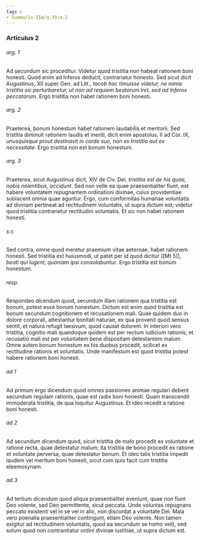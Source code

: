 ```yaml
---
tags : 
- Summa/Ia-IIæ/q.39/a.2
---
```


### Articulus 2

###### arg. 1
Ad secundum sic proceditur. Videtur quod tristitia non habeat rationem boni honesti. Quod enim ad Inferos deducit, contrariatur honesto. Sed sicut dicit Augustinus, XII super Gen. ad Litt., *Iacob hoc timuisse videtur, ne nimia tristitia sic perturbaretur, ut non ad requiem beatorum iret, sed ad Inferos peccatorum*. Ergo tristitia non habet rationem boni honesti.

###### arg. 2
Praeterea, bonum honestum habet rationem laudabilis et meritorii. Sed tristitia diminuit rationem laudis et meriti, dicit enim apostolus, II ad Cor. IX, *unusquisque prout destinavit in corde suo, non ex tristitia aut ex necessitate*. Ergo tristitia non est bonum honestum.

###### arg. 3
Praeterea, sicut Augustinus dicit, XIV de Civ. Dei, *tristitia est de his quae, nobis nolentibus, accidunt*. Sed non velle ea quae praesentialiter fiunt, est habere voluntatem repugnantem ordinationi divinae, cuius providentiae subiacent omnia quae aguntur. Ergo, cum conformitas humanae voluntatis ad divinam pertineat ad rectitudinem voluntatis, ut supra dictum est; videtur quod tristitia contrarietur rectitudini voluntatis. Et sic non habet rationem honesti.

###### s.c.
Sed contra, omne quod meretur praemium vitae aeternae, habet rationem honesti. Sed tristitia est huiusmodi, ut patet per id quod dicitur [[Mt 5]], *beati qui lugent, quoniam ipsi consolabuntur*. Ergo tristitia est bonum honestum.

###### resp.
Respondeo dicendum quod, secundum illam rationem qua tristitia est bonum, potest esse bonum honestum. Dictum est enim quod tristitia est bonum secundum cognitionem et recusationem mali. Quae quidem duo in dolore corporali, attestantur bonitati naturae, ex qua provenit quod sensus sentit, et natura refugit laesivum, quod causat dolorem. In interiori vero tristitia, cognitio mali quandoque quidem est per rectum iudicium rationis; et recusatio mali est per voluntatem bene dispositam detestantem malum. Omne autem bonum honestum ex his duobus procedit, scilicet ex rectitudine rationis et voluntatis. Unde manifestum est quod tristitia potest habere rationem boni honesti.

###### ad 1
Ad primum ergo dicendum quod omnes passiones animae regulari debent secundum regulam rationis, quae est radix boni honesti. Quam transcendit immoderata tristitia, de qua loquitur Augustinus. Et ideo recedit a ratione boni honesti.

###### ad 2
Ad secundum dicendum quod, sicut tristitia de malo procedit ex voluntate et ratione recta, quae detestatur malum; ita tristitia de bono procedit ex ratione et voluntate perversa, quae detestatur bonum. Et ideo talis tristitia impedit laudem vel meritum boni honesti, sicut cum quis facit cum tristitia eleemosynam.

###### ad 3
Ad tertium dicendum quod aliqua praesentialiter eveniunt, quae non fiunt Deo volente, sed Deo permittente, sicut peccata. Unde voluntas repugnans peccato existenti vel in se vel in alio, non discordat a voluntate Dei. Mala vero poenalia praesentialiter contingunt, etiam Deo volente. Non tamen exigitur ad rectitudinem voluntatis, quod ea secundum se homo velit, sed solum quod non contranitatur ordini divinae iustitiae, ut supra dictum est.

